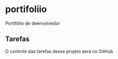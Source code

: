 # portifoliio
Portifólio de deenvolvedor

## Tarefas

O controle das tarefas desse projeto será no GitHub
